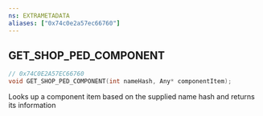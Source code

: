 ```yaml
---
ns: EXTRAMETADATA
aliases: ["0x74c0e2a57ec66760"]
---
```

## GET_SHOP_PED_COMPONENT

```c
// 0x74C0E2A57EC66760
void GET_SHOP_PED_COMPONENT(int nameHash, Any* componentItem);
```

Looks up a component item based on the supplied name hash and returns its information

